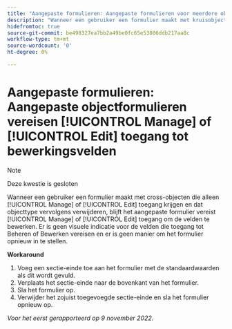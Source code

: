 ```yaml
---
title: "Aangepaste formulieren: Aangepaste formulieren voor meerdere objecten vereisen toegang voor Beheren of Bewerken om velden te bewerken"
description: "Wanneer een gebruiker een formulier maakt met kruisobjecten die alleen toegang tot Beheren of Bewerken toestaan en vervolgens dat objecttype verwijdert, blijft het aangepaste formulier toegang tot Beheren of Bewerken nodig om de velden te kunnen bewerken. Er is geen visuele indicatie voor de velden die toegang tot Beheren of Bewerken vereisen, en er is geen manier om het formulier opnieuw in te stellen."
hidefromtoc: true
source-git-commit: be498327ea7bb2a49be0fc65e53806ddb217aa8c
workflow-type: tm+mt
source-wordcount: '0'
ht-degree: 0%

---
```



# Aangepaste formulieren: Aangepaste objectformulieren vereisen [!UICONTROL Manage] of [!UICONTROL Edit] toegang tot bewerkingsvelden

>[!NOTE]
>
>Deze kwestie is gesloten

Wanneer een gebruiker een formulier maakt met cross-objecten die alleen [!UICONTROL Manage] of [!UICONTROL Edit] toegang krijgen en dat objecttype vervolgens verwijderen, blijft het aangepaste formulier vereist [!UICONTROL Manage] of [!UICONTROL Edit] toegang om de velden te bewerken. Er is geen visuele indicatie voor de velden die toegang tot Beheren of Bewerken vereisen en er is geen manier om het formulier opnieuw in te stellen.

**Workaround**

1. Voeg een sectie-einde toe aan het formulier met de standaardwaarden als dit wordt gevuld.
2. Verplaats het sectie-einde naar de bovenkant van het formulier.
3. Sla het formulier op.
4. Verwijder het zojuist toegevoegde sectie-einde en sla het formulier opnieuw op.

_Voor het eerst gerapporteerd op 9 november 2022._

